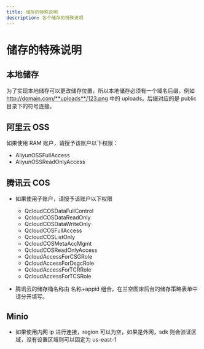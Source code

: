 ```yaml
---
title: 储存的特殊说明
description: 各个储存的特殊说明
---
```


# 储存的特殊说明

## 本地储存
为了实现本地储存可以更改储存位置，所以本地储存必须有一个域名后缀，例如 http://domain.com/**uploads**/123.png 中的 uploads。后缀对应的是 public 目录下的符号连接。

## 阿里云 OSS
如果使用 RAM 账户，请授予该账户以下权限：
- AliyunOSSFullAccess
- AliyunOSSReadOnlyAccess

## 腾讯云 COS
- 如果使用子账户，请授予该账户以下权限
  - QcloudCOSDataFullControl
  - QcloudCOSDataReadOnly
  - QcloudCOSDataWriteOnly
  - QcloudCOSFullAccess
  - QcloudCOSListOnly
  - QcloudCOSMetaAccMgmt
  - QcloudCOSReadOnlyAccess
  - QcloudAccessForCSGRole
  - QcloudAccessForDsgcRole
  - QcloudAccessForTCRRole
  - QcloudAccessForTCSRole
  
- 腾讯云的储存桶名称由 名称+appid 组合，在兰空图床后台的储存策略表单中请分开填写。

## Minio
- 如果使用内网 ip 进行连接，region 可以为空，如果是外网，sdk 则会验证区域，没有设置区域则可以固定为 us-east-1
